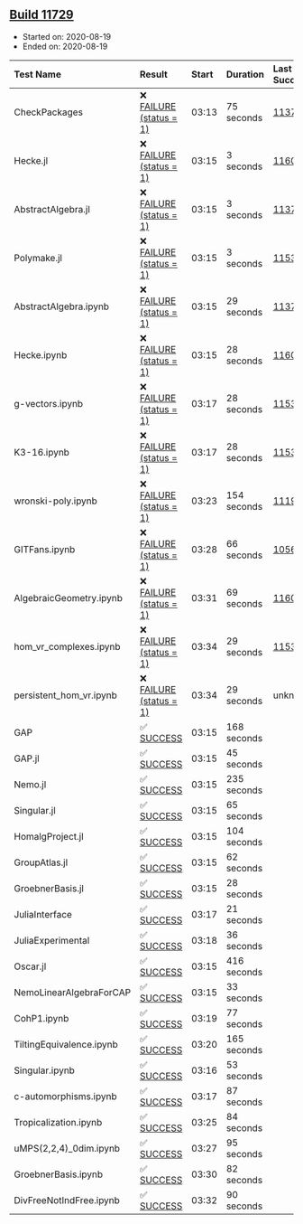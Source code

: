 ## [Build 11729](https://oscarci.mathematik.uni-kl.de/job/oscar/11729/)

* Started on: 2020-08-19
* Ended on: 2020-08-19

| Test Name    | Result | Start | Duration | Last Success | First Failure |
|:-------------|:-------|:------|:---------|:-------------|:--------------|
| CheckPackages | ❌ [FAILURE (status = 1)](https://oscarci.mathematik.uni-kl.de/job/oscar/11729/artifact/logs/build-11729/CheckPackages.log) | 03:13 | 75 seconds | [11376](https://oscarci.mathematik.uni-kl.de/job/oscar/11376/) | [11377](https://oscarci.mathematik.uni-kl.de/job/oscar/11377/) |
| Hecke.jl | ❌ [FAILURE (status = 1)](https://oscarci.mathematik.uni-kl.de/job/oscar/11729/artifact/logs/build-11729/Hecke.jl.log) | 03:15 | 3 seconds | [11602](https://oscarci.mathematik.uni-kl.de/job/oscar/11602/) | [11603](https://oscarci.mathematik.uni-kl.de/job/oscar/11603/) |
| AbstractAlgebra.jl | ❌ [FAILURE (status = 1)](https://oscarci.mathematik.uni-kl.de/job/oscar/11729/artifact/logs/build-11729/AbstractAlgebra.jl.log) | 03:15 | 3 seconds | [11376](https://oscarci.mathematik.uni-kl.de/job/oscar/11376/) | [11377](https://oscarci.mathematik.uni-kl.de/job/oscar/11377/) |
| Polymake.jl | ❌ [FAILURE (status = 1)](https://oscarci.mathematik.uni-kl.de/job/oscar/11729/artifact/logs/build-11729/Polymake.jl.log) | 03:15 | 3 seconds | [11532](https://oscarci.mathematik.uni-kl.de/job/oscar/11532/) | [11533](https://oscarci.mathematik.uni-kl.de/job/oscar/11533/) |
| AbstractAlgebra.ipynb | ❌ [FAILURE (status = 1)](https://oscarci.mathematik.uni-kl.de/job/oscar/11729/artifact/logs/build-11729/AbstractAlgebra.ipynb.log) | 03:15 | 29 seconds | [11376](https://oscarci.mathematik.uni-kl.de/job/oscar/11376/) | [11377](https://oscarci.mathematik.uni-kl.de/job/oscar/11377/) |
| Hecke.ipynb | ❌ [FAILURE (status = 1)](https://oscarci.mathematik.uni-kl.de/job/oscar/11729/artifact/logs/build-11729/Hecke.ipynb.log) | 03:15 | 28 seconds | [11602](https://oscarci.mathematik.uni-kl.de/job/oscar/11602/) | [11603](https://oscarci.mathematik.uni-kl.de/job/oscar/11603/) |
| g-vectors.ipynb | ❌ [FAILURE (status = 1)](https://oscarci.mathematik.uni-kl.de/job/oscar/11729/artifact/logs/build-11729/g-vectors.ipynb.log) | 03:17 | 28 seconds | [11532](https://oscarci.mathematik.uni-kl.de/job/oscar/11532/) | [11533](https://oscarci.mathematik.uni-kl.de/job/oscar/11533/) |
| K3-16.ipynb | ❌ [FAILURE (status = 1)](https://oscarci.mathematik.uni-kl.de/job/oscar/11729/artifact/logs/build-11729/K3-16.ipynb.log) | 03:17 | 28 seconds | [11532](https://oscarci.mathematik.uni-kl.de/job/oscar/11532/) | [11533](https://oscarci.mathematik.uni-kl.de/job/oscar/11533/) |
| wronski-poly.ipynb | ❌ [FAILURE (status = 1)](https://oscarci.mathematik.uni-kl.de/job/oscar/11729/artifact/logs/build-11729/wronski-poly.ipynb.log) | 03:23 | 154 seconds | [11192](https://oscarci.mathematik.uni-kl.de/job/oscar/11192/) | [11193](https://oscarci.mathematik.uni-kl.de/job/oscar/11193/) |
| GITFans.ipynb | ❌ [FAILURE (status = 1)](https://oscarci.mathematik.uni-kl.de/job/oscar/11729/artifact/logs/build-11729/GITFans.ipynb.log) | 03:28 | 66 seconds | [10566](https://oscarci.mathematik.uni-kl.de/job/oscar/10566/) | [10567](https://oscarci.mathematik.uni-kl.de/job/oscar/10567/) |
| AlgebraicGeometry.ipynb | ❌ [FAILURE (status = 1)](https://oscarci.mathematik.uni-kl.de/job/oscar/11729/artifact/logs/build-11729/AlgebraicGeometry.ipynb.log) | 03:31 | 69 seconds | [11602](https://oscarci.mathematik.uni-kl.de/job/oscar/11602/) | [11603](https://oscarci.mathematik.uni-kl.de/job/oscar/11603/) |
| hom_vr_complexes.ipynb | ❌ [FAILURE (status = 1)](https://oscarci.mathematik.uni-kl.de/job/oscar/11729/artifact/logs/build-11729/hom_vr_complexes.ipynb.log) | 03:34 | 29 seconds | [11532](https://oscarci.mathematik.uni-kl.de/job/oscar/11532/) | [11533](https://oscarci.mathematik.uni-kl.de/job/oscar/11533/) |
| persistent_hom_vr.ipynb | ❌ [FAILURE (status = 1)](https://oscarci.mathematik.uni-kl.de/job/oscar/11729/artifact/logs/build-11729/persistent_hom_vr.ipynb.log) | 03:34 | 29 seconds | unknown | unknown |
| GAP | ✅ [SUCCESS](https://oscarci.mathematik.uni-kl.de/job/oscar/11729/artifact/logs/build-11729/GAP.log) | 03:15 | 168 seconds |  |  |
| GAP.jl | ✅ [SUCCESS](https://oscarci.mathematik.uni-kl.de/job/oscar/11729/artifact/logs/build-11729/GAP.jl.log) | 03:15 | 45 seconds |  |  |
| Nemo.jl | ✅ [SUCCESS](https://oscarci.mathematik.uni-kl.de/job/oscar/11729/artifact/logs/build-11729/Nemo.jl.log) | 03:15 | 235 seconds |  |  |
| Singular.jl | ✅ [SUCCESS](https://oscarci.mathematik.uni-kl.de/job/oscar/11729/artifact/logs/build-11729/Singular.jl.log) | 03:15 | 65 seconds |  |  |
| HomalgProject.jl | ✅ [SUCCESS](https://oscarci.mathematik.uni-kl.de/job/oscar/11729/artifact/logs/build-11729/HomalgProject.jl.log) | 03:15 | 104 seconds |  |  |
| GroupAtlas.jl | ✅ [SUCCESS](https://oscarci.mathematik.uni-kl.de/job/oscar/11729/artifact/logs/build-11729/GroupAtlas.jl.log) | 03:15 | 62 seconds |  |  |
| GroebnerBasis.jl | ✅ [SUCCESS](https://oscarci.mathematik.uni-kl.de/job/oscar/11729/artifact/logs/build-11729/GroebnerBasis.jl.log) | 03:15 | 28 seconds |  |  |
| JuliaInterface | ✅ [SUCCESS](https://oscarci.mathematik.uni-kl.de/job/oscar/11729/artifact/logs/build-11729/JuliaInterface.log) | 03:17 | 21 seconds |  |  |
| JuliaExperimental | ✅ [SUCCESS](https://oscarci.mathematik.uni-kl.de/job/oscar/11729/artifact/logs/build-11729/JuliaExperimental.log) | 03:18 | 36 seconds |  |  |
| Oscar.jl | ✅ [SUCCESS](https://oscarci.mathematik.uni-kl.de/job/oscar/11729/artifact/logs/build-11729/Oscar.jl.log) | 03:15 | 416 seconds |  |  |
| NemoLinearAlgebraForCAP | ✅ [SUCCESS](https://oscarci.mathematik.uni-kl.de/job/oscar/11729/artifact/logs/build-11729/NemoLinearAlgebraForCAP.log) | 03:15 | 33 seconds |  |  |
| CohP1.ipynb | ✅ [SUCCESS](https://oscarci.mathematik.uni-kl.de/job/oscar/11729/artifact/logs/build-11729/CohP1.ipynb.log) | 03:19 | 77 seconds |  |  |
| TiltingEquivalence.ipynb | ✅ [SUCCESS](https://oscarci.mathematik.uni-kl.de/job/oscar/11729/artifact/logs/build-11729/TiltingEquivalence.ipynb.log) | 03:20 | 165 seconds |  |  |
| Singular.ipynb | ✅ [SUCCESS](https://oscarci.mathematik.uni-kl.de/job/oscar/11729/artifact/logs/build-11729/Singular.ipynb.log) | 03:16 | 53 seconds |  |  |
| c-automorphisms.ipynb | ✅ [SUCCESS](https://oscarci.mathematik.uni-kl.de/job/oscar/11729/artifact/logs/build-11729/c-automorphisms.ipynb.log) | 03:17 | 87 seconds |  |  |
| Tropicalization.ipynb | ✅ [SUCCESS](https://oscarci.mathematik.uni-kl.de/job/oscar/11729/artifact/logs/build-11729/Tropicalization.ipynb.log) | 03:25 | 84 seconds |  |  |
| uMPS(2,2,4)_0dim.ipynb | ✅ [SUCCESS](https://oscarci.mathematik.uni-kl.de/job/oscar/11729/artifact/logs/build-11729/uMPS-2-2-4-_0dim.ipynb.log) | 03:27 | 95 seconds |  |  |
| GroebnerBasis.ipynb | ✅ [SUCCESS](https://oscarci.mathematik.uni-kl.de/job/oscar/11729/artifact/logs/build-11729/GroebnerBasis.ipynb.log) | 03:30 | 82 seconds |  |  |
| DivFreeNotIndFree.ipynb | ✅ [SUCCESS](https://oscarci.mathematik.uni-kl.de/job/oscar/11729/artifact/logs/build-11729/DivFreeNotIndFree.ipynb.log) | 03:32 | 90 seconds |  |  |
